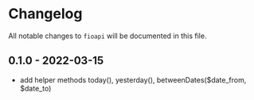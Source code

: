 # Changelog

All notable changes to `fioapi` will be documented in this file.

## 0.1.0 - 2022-03-15

- add helper methods today(), yesterday(), betweenDates($date_from, $date_to)